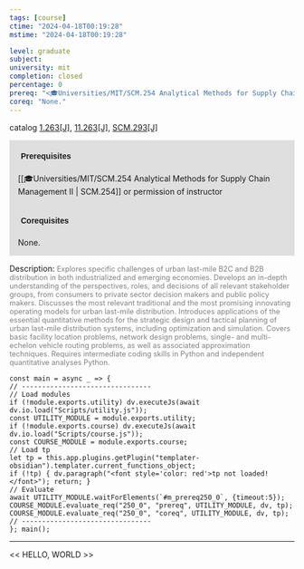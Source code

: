 ```yaml
---
tags: [course]
ctime: "2024-04-18T00:19:28"
mstime: "2024-04-18T00:19:28"

level: graduate
subject: 
university: mit
completion: closed
percentage: 0
prereq: "<🎓Universities/MIT/SCM.254 Analytical Methods for Supply Chain Management II> or permission of instructor"
coreq: "None."
---
```


catalog [1.263[J]](http://student.mit.edu/catalog/m1b.html#1.263), [11.263[J]](http://student.mit.edu/catalog/m11b.html#11.263), [SCM.293[J]](http://student.mit.edu/catalog/mSCMa.html#SCM.293)

<span style="display: block; padding: 15px; background-color: rgb(100, 100, 100, 0.2);"><font id="m_prereq250_0" style="display: block; font-family: Arial, sans-serif; font-weight: bold; padding: 5px">Prerequisites</font><br><span id="prereq250_0">[[🎓Universities/MIT/SCM.254 Analytical Methods for Supply Chain Management II | SCM.254]] or permission of instructor</span></span>
<span style="display: block; padding: 15px; background-color: rgb(100, 100, 100, 0.2);"><font id="m_coreq250_0" style="display: block; font-family: Arial, sans-serif; font-weight: bold; padding: 5px">Corequisites</font><br><span id="coreq250_0">None.</span></span>

<font style="">Description:</font>
<font style="color: grey; font-size: 0.8rem;">Explores specific challenges of urban last-mile B2C and B2B distribution in both industrialized and emerging economies. Develops an in-depth understanding of the perspectives, roles, and decisions of all relevant stakeholder groups, from consumers to private sector decision makers and public policy makers. Discusses the most relevant traditional and the most promising innovating operating models for urban last-mile distribution. Introduces applications of the essential quantitative methods for the strategic design and tactical planning of urban last-mile distribution systems, including optimization and simulation. Covers basic facility location problems, network design problems, single- and multi-echelon vehicle routing problems, as well as associated approximation techniques. Requires intermediate coding skills in Python and independent quantitative analyses Python.</font>

```dataviewjs
const main = async _ => {
// --------------------------------
// Load modules
if (!module.exports.utility) dv.executeJs(await dv.io.load("Scripts/utility.js"));
const UTILITY_MODULE = module.exports.utility;
if (!module.exports.course) dv.executeJs(await dv.io.load("Scripts/course.js"));
const COURSE_MODULE = module.exports.course;
// Load tp
let tp = this.app.plugins.getPlugin("templater-obsidian").templater.current_functions_object;
if (!tp) { dv.paragraph("<font style='color: red'>tp not loaded!</font>"); return; }
// Evaluate
await UTILITY_MODULE.waitForElements(`#m_prereq250_0`, {timeout:5});
COURSE_MODULE.evaluate_req("250_0", "prereq", UTILITY_MODULE, dv, tp);
COURSE_MODULE.evaluate_req("250_0", "coreq", UTILITY_MODULE, dv, tp);
// --------------------------------
}; main();
```

---

<< HELLO, WORLD >>
